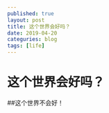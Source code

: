 ```yaml
---
published: true
layout: post
title: 这个世界会好吗？
date: 2019-04-20
categuries: blog
tags: [life]
---
```

# 这个世界会好吗？
##这个世界不会好！